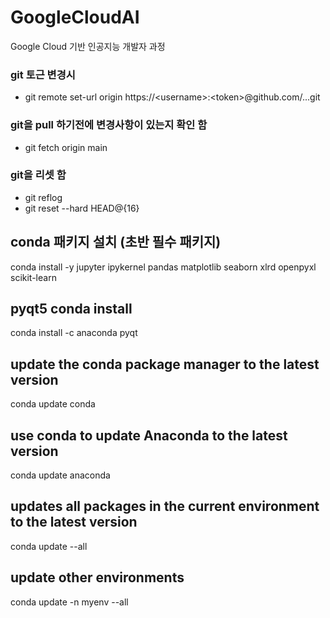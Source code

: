 # GoogleCloudAI
Google Cloud 기반 인공지능 개발자 과정

### git 토근 변경시
- git remote set-url origin https://\<username\>:\<token\>@github.com/...git

### git을 pull 하기전에 변경사항이 있는지 확인 함
- git fetch origin main

### git을 리셋 함
- git reflog
- git reset --hard HEAD@{16}

## conda 패키지 설치 (초반 필수 패키지)
conda install -y jupyter ipykernel pandas matplotlib seaborn xlrd openpyxl scikit-learn

## pyqt5 conda install
conda install -c anaconda pyqt

## update the conda package manager to the latest version
conda update conda
## use conda to update Anaconda to the latest version
conda update anaconda
## updates all packages in the current environment to the latest version
conda update --all
## update other environments
conda update -n myenv --all